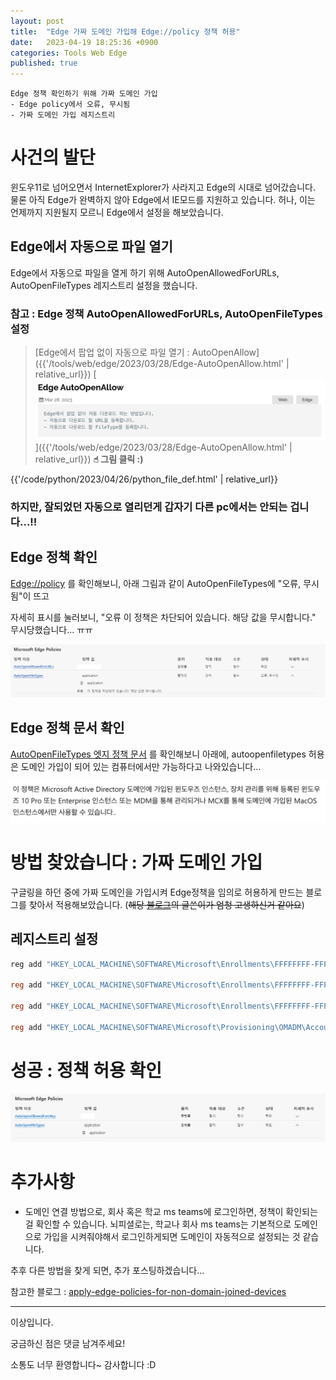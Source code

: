 ```yaml
---
layout: post
title:  "Edge 가짜 도메인 가입해 Edge://policy 정책 허용"
date:   2023-04-19 18:25:36 +0900
categories: Tools Web Edge
published: true
---
```

```
Edge 정책 확인하기 위해 가짜 도메인 가입
- Edge policy에서 오류, 무시됨
- 가짜 도메인 가입 레지스트리
```

# 사건의 발단
윈도우11로 넘어오면서 InternetExplorer가 사라지고 Edge의 시대로 넘어갔습니다. 물론 아직 Edge가 완벽하지 않아 Edge에서 IE모드를 지원하고 있습니다. 허나, 이는 언제까지 지원될지 모르니 Edge에서 설정을 해보았습니다.

## Edge에서 자동으로 파일 열기
Edge에서 자동으로 파일을 열게 하기 위해 AutoOpenAllowedForURLs, AutoOpenFileTypes 레지스트리 설정을 했습니다.

### 참고 : Edge 정책 AutoOpenAllowedForURLs, AutoOpenFileTypes 설정
> [Edge에서 팝업 없이 자동으로 파일 열기 : AutoOpenAllow]({{'/tools/web/edge/2023/03/28/Edge-AutoOpenAllow.html' | relative_url}})
> [![Edge_fake_mdm1.png](/assets/img/Tools/Web/Edge/2023-04-19-Edge_fake_mdm/Edge_fake_mdm1.png)]({{'/tools/web/edge/2023/03/28/Edge-AutoOpenAllow.html' | relative_url}}) **☝︎ 그림 클릭 :)**

{{'/code/python/2023/04/26/python_file_def.html' | relative_url}}

### 하지만, 잘되었던 자동으로 열리던게 갑자기 다른 pc에서는 안되는 겁니다...!!

## Edge 정책 확인
[Edge://policy](Edge://policy) 를 확인해보니,
아래 그림과 같이 AutoOpenFileTypes에 "오류, 무시됨"이 뜨고

자세히 표시를 눌러보니, "오류 이 정책은 차단되어 있습니다. 해당 값을 무시합니다."
무시당했습니다... ㅠㅠ

![Edge_fake_mdm2](/assets/img/Tools/Web/Edge/2023-04-19-Edge_fake_mdm/Edge_fake_mdm2.png)

## Edge 정책 문서 확인
[AutoOpenFileTypes 엣지 정책 문서](https://learn.microsoft.com/ko-kr/DeployEdge/microsoft-edge-policies#autoopenfiletypes) 를 확인해보니 아래에, autoopenfiletypes 허용은 도메인 가입이 되어 있는 컴퓨터에서만 가능하다고 나와있습니다...

![Edge_fake_mdm3](/assets/img/Tools/Web/Edge/2023-04-19-Edge_fake_mdm/Edge_fake_mdm3.png)

# 방법 찾았습니다 : 가짜 도메인 가입
구글링을 하던 중에 가짜 도메인을 가입시켜 Edge정책을 임의로 허용하게 만드는 블로그를 찾아서 적용해보았습니다. (~~해당 [블로그]((https://hitco.at/blog/apply-edge-policies-for-non-domain-joined-devices/))의 글쓴이가 엄청 고생하신거 같아요~~)

## 레지스트리 설정
```powershell
reg add "HKEY_LOCAL_MACHINE\SOFTWARE\Microsoft\Enrollments\FFFFFFFF-FFFF-FFFF-FFFF-FFFFFFFFFFFF" /v EnrollmentState /t REG_DWORD /d 0x00000001

reg add "HKEY_LOCAL_MACHINE\SOFTWARE\Microsoft\Enrollments\FFFFFFFF-FFFF-FFFF-FFFF-FFFFFFFFFFFF" /v EnrollmentType /t REG_DWORD /d 0x00000000

reg add "HKEY_LOCAL_MACHINE\SOFTWARE\Microsoft\Enrollments\FFFFFFFF-FFFF-FFFF-FFFF-FFFFFFFFFFFF" /v IsFederated /t REG_DWORD /d 0x00000000

reg add "HKEY_LOCAL_MACHINE\SOFTWARE\Microsoft\Provisioning\OMADM\Accounts\FFFFFFFF-FFFF-FFFF-FFFF-FFFFFFFFFFFF"
```

# 성공 : 정책 허용 확인

![Edge_fake_mdm4](/assets/img/Tools/Web/Edge/2023-04-19-Edge_fake_mdm/Edge_fake_mdm4.png)

# 추가사항
- 도메인 연결 방법으로, 회사 혹은 학교 ms teams에 로그인하면, 정책이 확인되는걸 확인할 수 있습니다. 뇌피셜로는, 학교나 회사 ms teams는 기본적으로 도메인으로 가입을 시켜줘야해서 로그인하게되면 도메인이 자동적으로 설정되는 것 같습니다.

추후 다른 방법을 찾게 되면, 추가 포스팅하겠습니다...

참고한 블로그 : [apply-edge-policies-for-non-domain-joined-devices](https://hitco.at/blog/apply-edge-policies-for-non-domain-joined-devices/)

---

이상입니다.

궁금하신 점은 댓글 남겨주세요!

소통도 너무 환영합니다~ 감사합니다 :D